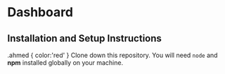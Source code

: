 # Dashboard
## Installation and Setup Instructions
.ahmed {
color:'red'
}
Clone down this repository. You will need `````node````` and **npm** installed globally on your machine.
